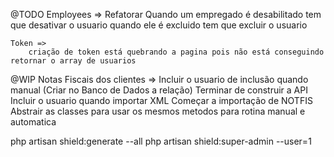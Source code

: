 @TODO
    Employees =>
        Refatorar Quando um empregado é desabilitado tem que desativar o usuario
        quando ele é excluido tem que excluir o usuario
        
    Token =>
        criação de token está quebrando a pagina pois não está conseguindo retornar o array de usuarios

@WIP
    Notas Fiscais dos clientes =>
        Incluir o usuario de inclusão quando manual (Criar no Banco de Dados a relação)
        Terminar de construir a API
        Incluir o usuario quando importar XML
        Começar a importação de NOTFIS
        Abstrair as classes para usar os mesmos metodos para rotina manual e automatica


php artisan shield:generate --all
php artisan shield:super-admin --user=1
